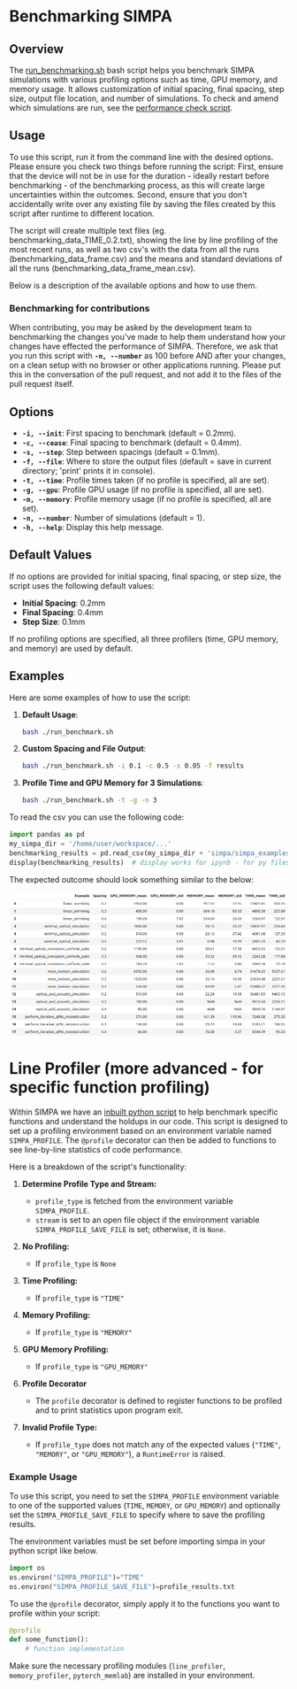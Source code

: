 # Benchmarking SIMPA

## Overview
The [run_benchmarking.sh](../../simpa_examples/benchmarking/run_benchmarking.sh) bash script helps you benchmark
SIMPA simulations with various profiling options such as time, GPU memory, and memory usage.
It allows customization of initial spacing, final spacing, step size, output file location, and number of simulations.
To check and amend which simulations are run, see the [performance check script](../../simpa_examples/benchmarking/performance_check.py).

## Usage
To use this script, run it from the command line with the desired options. Please ensure you check two things before
running the script: First, ensure that the device will not be in use for the duration - ideally restart before 
benchmarking - of the benchmarking process, 
as this will create large uncertainties within the outcomes. Second, ensure that you don't accidentally write over any 
existing file by saving the files created by this script after runtime to different location.

The script will create multiple text files (eg. benchmarking_data_TIME_0.2.txt), showing the line by line profiling of
the most recent runs, as well as two csv's with the data from all the runs (benchmarking_data_frame.csv) and the means
and standard deviations of all the runs (benchmarking_data_frame_mean.csv).

Below is a description of the available options and how to use them.

### Benchmarking for contributions
When contributing, you may be asked by the development team to benchmarking the changes you've made to help them
understand how your changes have effected the performance of SIMPA. Therefore, we ask that you run this script with
**`-n, --number`** as 100 before AND after your changes, on a clean setup with no browser or other applications running.
Please put this in the conversation of the pull request, and not add it to the files of the pull request itself.


## Options
- **`-i, --init`**: First spacing to benchmark (default = 0.2mm).
- **`-c, --cease`**: Final spacing to benchmark (default = 0.4mm).
- **`-s, --step`**: Step between spacings (default = 0.1mm).
- **`-f, --file`**: Where to store the output files (default = save in current directory; 'print' prints it in console).
- **`-t, --time`**: Profile times taken (if no profile is specified, all are set).
- **`-g, --gpu`**: Profile GPU usage (if no profile is specified, all are set).
- **`-m, --memory`**: Profile memory usage (if no profile is specified, all are set).
- **`-n, --number`**: Number of simulations (default = 1).
- **`-h, --help`**: Display this help message.

## Default Values
If no options are provided for initial spacing, final spacing, or step size, the script uses the following default
values:
- **Initial Spacing**: 0.2mm
- **Final Spacing**: 0.4mm
- **Step Size**: 0.1mm

If no profiling options are specified, all three profilers (time, GPU memory, and memory) are used by default.

## Examples
Here are some examples of how to use the script:

1. **Default Usage**:
   ```bash
   bash ./run_benchmark.sh
   ```

2. **Custom Spacing and File Output**:
   ```bash
   bash ./run_benchmark.sh -i 0.1 -c 0.5 -s 0.05 -f results
   ```

3. **Profile Time and GPU Memory for 3 Simulations**:
   ```bash
   bash ./run_benchmark.sh -t -g -n 3
   ```

To read the csv you can use the following code:
```python
import pandas as pd
my_simpa_dir = '/home/user/workspace/...'
benchmarking_results = pd.read_csv(my_simpa_dir + 'simpa/simpa_examples/benchmarking/benchmarking_data_frame_mean.csv')
display(benchmarking_results)  # display works for ipynb - for py files use print(benchmarking_results)
```

The expected outcome should look something similar to the below:

![img.png](images/benchmarking_table.png)

# Line Profiler (more advanced - for specific function profiling)

Within SIMPA we have an [inbuilt python script](../../simpa/utils/profiling.py) to help benchmark specific functions and
understand the holdups in our code. This script is designed to set up a profiling environment based on an environment
variable named `SIMPA_PROFILE`. The `@profile` decorator can then be added to functions to see line-by-line statistics
of code performance.

Here is a breakdown of the script's functionality:

1. **Determine Profile Type and Stream:**
   - `profile_type` is fetched from the environment variable `SIMPA_PROFILE`.
   - `stream` is set to an open file object if the environment variable `SIMPA_PROFILE_SAVE_FILE` is set; otherwise, it is `None`.

2. **No Profiling:**
   - If `profile_type` is `None`

3. **Time Profiling:**
   - If `profile_type` is `"TIME"`

4. **Memory Profiling:**
   - If `profile_type` is `"MEMORY"`

5. **GPU Memory Profiling:**
   - If `profile_type` is `"GPU_MEMORY"`

6. **Profile Decorator**
   - The `profile` decorator is defined to register functions to be profiled and to print statistics upon program exit.

7. **Invalid Profile Type:**
   - If `profile_type` does not match any of the expected values (`"TIME"`, `"MEMORY"`, or `"GPU_MEMORY"`), a `RuntimeError` is raised.

### Example Usage

To use this script, you need to set the `SIMPA_PROFILE` environment variable to one of the supported values
(`TIME`, `MEMORY`, or `GPU_MEMORY`) and optionally set the `SIMPA_PROFILE_SAVE_FILE` to specify where to save the
profiling results.

The environment variables must be set before importing simpa in your python script like below.
```python
import os
os.environ("SIMPA_PROFILE")="TIME"
os.environ("SIMPA_PROFILE_SAVE_FILE")=profile_results.txt
```

To use the `@profile` decorator, simply apply it to the functions you want to profile within your script:

```python
@profile
def some_function():
    # function implementation
```

Make sure the necessary profiling modules (`line_profiler`, `memory_profiler`, `pytorch_memlab`) are installed in your
environment.